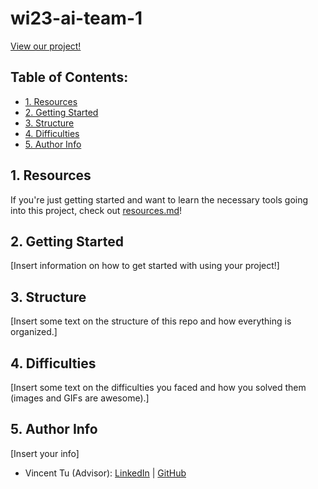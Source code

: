 # wi23-ai-team-1

[View our project!](https://yimmyj-wi23-ai-team-1-app-lglnjp.streamlit.app/)

## Table of Contents:
- [1. Resources](https://github.com/acmucsd-projects/wi23-ai-team-1/blob/main/README.md#1-resources)
- [2. Getting Started](https://github.com/acmucsd-projects/wi23-ai-team-1/blob/main/README.md#2-getting-started)
- [3. Structure](https://github.com/acmucsd-projects/wi23-ai-team-1/blob/main/README.md#3-structure)
- [4. Difficulties](https://github.com/acmucsd-projects/wi23-ai-team-1/blob/main/README.md#4-difficulties)
- [5. Author Info](https://github.com/acmucsd-projects/wi23-ai-team-1/blob/main/README.md#5-author-info)

## 1. Resources

If you're just getting started and want to learn the necessary tools going into this project, check out [resources.md](https://github.com/acmucsd-projects/wi23-ai-team-1/blob/main/resources.md)!

## 2. Getting Started

[Insert information on how to get started with using your project!]

## 3. Structure

[Insert some text on the structure of this repo and how everything is organized.]

## 4. Difficulties

[Insert some text on the difficulties you faced and how you solved them (images and GIFs are awesome).]

## 5. Author Info

[Insert your info]

- Vincent Tu (Advisor):            [LinkedIn](https://www.linkedin.com/in/vincent-tu-422b18208/) | [GitHub](https://github.com/alckasoc)

